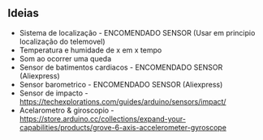 ## Ideias

- Sistema de localização - ENCOMENDADO SENSOR (Usar em principio localização do telemovel)
- Temperatura e humidade de x em x tempo
- Som ao ocorrer uma queda
- Sensor de batimentos cardiacos - ENCOMENDADO SENSOR (Aliexpress)
- Sensor barometrico - ENCOMENDADO SENSOR (Aliexpress)
- Sensor de impacto - https://techexplorations.com/guides/arduino/sensors/impact/
- Acelarometro & giroscopio - https://store.arduino.cc/collections/expand-your-capabilities/products/grove-6-axis-accelerometer-gyroscope





